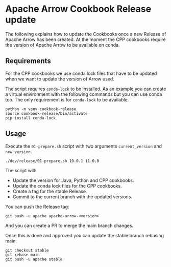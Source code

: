 <!---
  Licensed to the Apache Software Foundation (ASF) under one
  or more contributor license agreements.  See the NOTICE file
  distributed with this work for additional information
  regarding copyright ownership.  The ASF licenses this file
  to you under the Apache License, Version 2.0 (the
  "License"); you may not use this file except in compliance
  with the License.  You may obtain a copy of the License at

    http://www.apache.org/licenses/LICENSE-2.0

  Unless required by applicable law or agreed to in writing,
  software distributed under the License is distributed on an
  "AS IS" BASIS, WITHOUT WARRANTIES OR CONDITIONS OF ANY
  KIND, either express or implied.  See the License for the
  specific language governing permissions and limitations
  under the License.
-->

# Apache Arrow Cookbook Release update

The following explains how to update the Cookbooks once a new Release
of Apache Arrow has been created. At the moment the CPP cookbooks require
the version of Apache Arrow to be available on conda.

## Requirements

For the CPP cookbooks we use conda lock files that have to be updated
when we want to update the version of Arrow used.

The script requires `conda-lock` to be installed.
As an example you can create a virtual environment with the following
commands but you can use conda too. The only requirement
is for `conda-lock` to be available.

```
python -m venv cookbook-release
source cookbook-release/bin/activate
pip install conda-lock
```

## Usage

Execute the `01-prepare.sh` script with two arguments `current_version`
and `new_version`.

```
./dev/release/01-prepare.sh 10.0.1 11.0.0
```

The script will:

- Update the version for Java, Python and CPP cookbooks.
- Update the conda lock files for the CPP cookbooks.
- Create a tag for the stable Release.
- Commit to the current branch with the updated versions.

You can push the Release tag:

```
git push -u apache apache-arrow-<version>
```

And you can create a PR to merge the main branch changes.

Once this is done and approved you can update the stable branch rebasing main:

```
git checkout stable
git rebase main
git push -u apache stable
```
